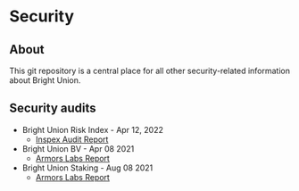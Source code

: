 # Security
## About
This git repository is a central place for all other security-related information about Bright Union.

## Security audits

 - Bright Union Risk Index - Apr 12, 2022
    - [Inspex Audit Report](https://www.google.com)
 - Bright Union BV - Apr 08 2021
    - [Armors Labs Report](https://www.google.com)
 - Bright Union Staking - Aug 08 2021
    - [Armors Labs Report ](https://www.google.com)

